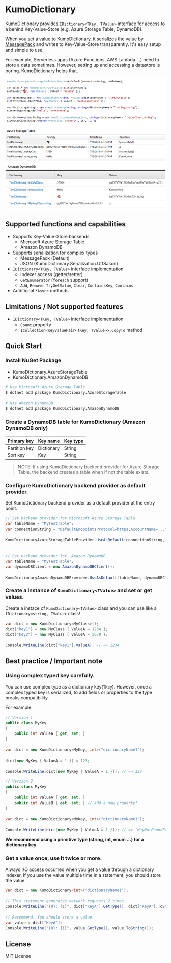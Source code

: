 # KumoDictionary
KumoDictionary provides `IDictionary<TKey, TValue>` interface for access to a behind Key-Value-Store (e.g. Azure Storage Table, DynamoDB).

When you set a value to KumoDictionary, it serializes the value by [MessagePack](https://github.com/neuecc/MessagePack-CSharp/) and writes to Key-Value-Store transparently. It's easy setup and simple to use.

For example, Serverless apps (Azure Functions, AWS Lambda ...) need to store a data sometimes. However, setting up and accessing a datastore is boring. KumoDictionary helps that.

![](docs/images/SampleCodeImage.png)

## Supported functions and capabilities
- Supports Key-Value-Store backends
    - Microsoft Azure Storage Table
    - Amazon DynamoDB
- Supports serialization for complex types
    - MessagePack (Default)
    - JSON (KumoDictionary.Serialization.Utf8Json)
- `IDictionary<TKey, TValue>` interface implementation
    - Indexer access (getter/setter)
    - `GetEnumerator` (`foreach` support)
    - `Add`, `Remove`, `TryGetValue`, `Clear`, `ContainsKey`, `Contains`
- Additional `*Async` methods

## Limitations / Not supported features
- `IDictionary<TKey, TValue>` interface implementation
    - `Count` property
    - `ICollection<KeyValuePair<TKey, TValue>>.CopyTo` method

## Quick Start
### Install NuGet Package

- KumoDictionary.AzureStorageTable
- KumoDictionary.AmazonDynamoDB

```sh
# Use Microsoft Azure Storage Table
$ dotnet add package KumoDictionary.AzureStorageTable

# Use Amazon DynamoDB
$ dotnet add package KumoDictionary.AmazonDynamoDB
```

### Create a DynamoDB table for KumoDictionary (Amazon DynamoDB only)

|Primary key|Key name|Key type|
| --- | --- | --- |
|Partition key|Dictionary|String|
|Sort key|Key|String|

> NOTE: If using KumoDictionary backend provider for Azure Storage Table, the backend creates a table when if not the table exists.

### Configure KumoDictionary backend provider as default provider.

Set KumoDictionary backend provider as a default provider at the entry point.

```csharp
// Set backend provider for Microsoft Azure Storage Table
var tableName = "MyTestTable";
var connectionString = "DefaultEndpointsProtocol=https;AccountName=...";

KumoDictionaryAzureStorageTableProvider.UseAsDefault(connectionString, tableName);


// Set backend provider for  Amazon DynamoDB
var tableName = "MyTestTable";
var dynamoDBClient = new AmazonDynamoDBClient();

KumoDictionaryAmazonDynamoDBProvider.UseAsDefault(tableName, dynamoDBClient);
```

### Create a instance of `KumoDictionary<TValue>` and set or get values.

Create a instace of `KumoDictionary<TValue>` class and you can use like a `IDictionary<string, TValue>` class!

```csharp
var dict = new KumoDictionary<MyClass>();
dict["key1"] = new MyClass { ValueA = 1234 };
dict["key2"] = new MyClass { ValueA = 5678 };

Console.WriteLine(dict["key1"].ValueA); // => 1234
```

## Best practice / Important note
### Using complex typed key carefully.
You can use complex type as a dictionary key(`TKey`). However, once a complex typed key is serialized, to add fields or properties to the type breaks compatibility.

For example:
```csharp
// Version 1
public class MyKey
{
    public int ValueA { get; set; }
}

var dict = new KumoDictionary<MyKey, int>("dictionaryName1");

dict[new MyKey { ValueA = 1 }] = 123;

Console.WriteLine(dict[new MyKey { ValueA = 1 }]); // => 123
```

```csharp
// Version 2
public class MyKey
{
    public int ValueA { get; set; }
    public int ValueB { get; set; } // add a new property!
}

var dict = new KumoDictionary<MyKey, int>("dictionaryName1");

Console.WriteLine(dict[new MyKey { ValueA = 1 }]); // => `KeyNotFoundException`
```

**We recommend using a primitive type (string, int, enum ...) for a dictionary key.**

### Get a value once, use it twice or more.
Always I/O access occurred when you get a value through a dictionary indexer. If you use the value multiple time in a statement, you should store the value.

```csharp
var dict = new KumoDictionary<int>("dictionaryName1");

// This statement generates network requests 2 times.
Console.WriteLine("{0}: {1}", dict["KeyA"].GetType(), dict["KeyA"].ToString());

// Recommend: You should store a value.
var value = dict["KeyA"];
Console.WriteLine("{0}: {1}", value.GetType(), value.ToString());

```

## License
MIT License